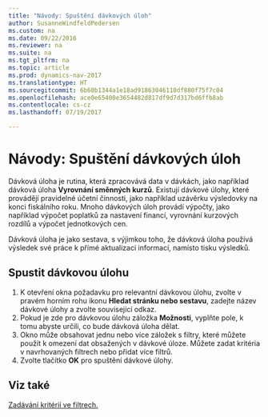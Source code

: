 ```yaml
---
title: "Návody: Spuštění dávkových úloh"
author: SusanneWindfeldPedersen
ms.custom: na
ms.date: 09/22/2016
ms.reviewer: na
ms.suite: na
ms.tgt_pltfrm: na
ms.topic: article
ms.prod: dynamics-nav-2017
ms.translationtype: HT
ms.sourcegitcommit: 6b60b1344a1e18ad91863046110df880f75f7c04
ms.openlocfilehash: ace0e65400e3654482d817df9d7d317bd6ffb8ab
ms.contentlocale: cs-cz
ms.lasthandoff: 07/19/2017

---
```


# <a name="how-to-run-batch-jobs"></a>Návody: Spuštění dávkových úloh
Dávková úloha je rutina, která zpracovává data v dávkách, jako například dávková úloha **Vyrovnání směnných kurzů**. Existují dávkové úlohy, které provádějí pravidelné účetní činnosti, jako například uzávěrku výsledovky na konci fiskálního roku. Mnoho dávkových úloh provádí výpočty, jako například výpočet poplatků za nastavení financí, vyrovnání kurzových rozdílů a výpočet jednotkových cen.

Dávková úloha je jako sestava, s výjimkou toho, že dávková úloha používá výsledek své práce k přímé aktualizaci informací, namísto tisku výsledků.

## <a name="to-run-a-batch-job"></a>Spustit dávkovou úlohu
1. K otevření okna požadavku pro relevantní dávkovou úlohu, zvolte v pravém horním rohu ikonu **Hledat stránku nebo sestavu**, zadejte název dávkové úlohy a zvolte související odkaz.
2. Pokud je zde pro dávkovou úlohu záložka **Možnosti**, vyplňte pole, k tomu abyste určili, co bude dávková úloha dělat.
3. Okno může obsahovat jednu nebo více záložek s filtry, které můžete použít k omezení dat obsažených v dávkové úloze.  Můžete zadat kritéria v navrhovaných filtrech nebo přidat více filtrů.
4. Zvolte tlačítko **OK** pro spuštění dávkové úlohy. 

## <a name="see-also"></a>Viz také
[Zadávání kritérií ve filtrech.](ui-enter-criteria-filters.md)

